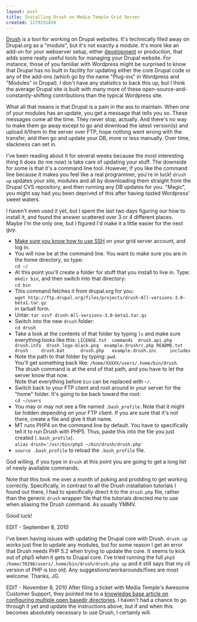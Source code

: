 ```yaml
--- 
layout: post
title: Installing Drush on Media Temple Grid Server
created: 1279291850
---
```

[Drush](http://drupal.org/project/drush "Drush | drupal.org") is a tool for working on Drupal websites.  It's technically filed away on Drupal.org as a "module", but it's not exactly a module.  It's more like an add-on for your webserver setup, either [development](http://ignoredbydinosaurs.com/2010/01/newby-web-programmer-episode-1) or production, that adds some really useful tools for managing your Drupal website.  For instance, those of you familiar with Wordpress might be surprised to know that Drupal has no built in facility for updating either the core Drupal code or any of the add-ons (which go by the name "Plug-ins" in Wordpress and "Modules" in Drupal).  I don't have any statistics to back this up, but I think the average Drupal site is built with many more of these open-source-and-constantly-shifting contributions than the typical Wordpress site.  

What all that means is that Drupal is a pain in the ass to maintain.  When one of your modules has an update, you get a message that tells you so.  These messages come all the time.  They never stop, actually.  And there's no way to make them go away except to go and download the latest version(s) and upload it/them to the server over FTP, hope nothing went wrong with the transfer, and then go and update your DB, more or less manually.  Over time, slackness can set in.

I've been reading about it for several weeks because the most interesting thing it does (to me now) is take care of updating your stuff.  The downside for some is that it's a command line tool.  However, if you like the command line because it makes you feel like a real programmer, you're in luck!  `drush up`  updates your site, modules and all by downloading them straight from the Drupal CVS repository, and then running any DB updates for you.  "Magic", you might say had you been deprived of this after having tasted Wordpress' sweet waters.

I haven't even used it yet, but I spent the last two days figuring our how to install it, and found the answer scattered over 3 or 4 different places.  Maybe I'm the only one, but I figured I'd make it a little easier for the next guy.

* [Make sure you know how to use SSH](http://kb.mediatemple.net/questions/16/Connecting+via+SSH+to+your+(gs)+Grid-Service "Connecting via SSH to your (gs) Grid-Service") on your grid server account, and log in.
* You will now be at the command line.  You want to make sure you are in the home directory, so type:<br />
`cd ~/`
* At this point you'll create a folder for stuff that you install to live in.  Type:<br />
`mkdir bin`, and then switch into that directory:<br />
`cd bin`
* This command fetches it from drupal.org for you:<br />
`wget http://ftp.drupal.org/files/projects/drush-All-versions-3.0-beta1.tar.gz`<br />
in tarball form.
* Untar:
`tar xzvf drush-All-versions-3.0-beta1.tar.gz`
* Switch into the new `drush` folder:<br />
`cd drush`
* Take a look at the contents of that folder by typing `ls` and make sure everything looks like this:
`LICENSE.txt  commands  drush.api.php  drush.info  drush_logo-black.png  example.drushrc.php
README.txt   drush     drush.bat      drush.php   example.drush.inc     includes
`
* Note the path to that folder by typing:
`pwd`.  <br />
You'll get something back like: `/home/XXXXX/users/.home/bin/drush`.<br />
The drush command is at the end of that path, and you have to let the server know that now.<br />
Note that everything before `bin` can be replaced with `~/`.
* Switch back to your FTP client and root around in your server for the "home" folder.  It's going to be back toward the root:<br />`cd ~/users`
* You may or may not see a file named `.bash_profile`.  Note that it might be hidden depending on your FTP client.  If you are sure that it's not there, create a file and give it that name.
* MT runs PHP4 on the command line by default.  You have to specifically tell it to run Drush with PHP5.  Thus, paste this into the file you just created (`.bash_profile`).<br />
`alias drush='/usr/bin/php5 ~/bin/drush/drush.php'`
* `source .bash_profile` to reload the `.bash_profile` file.

God willing, if you type in `drush` at this point you are going to get a long list of newly available commands.

Note that this took me over a month of poking and prodding to get working correctly.  Specifically, in contrast to all the Drush installation tutorials I found out there, I had to specifically direct it to the `drush.php` file, rather than the generic `drush` wrapper file that the tutorials directed me to use when aliasing the Drush command.  As usually YMMV.

Good luck!

EDIT - September 8, 2010

I've been having issues with updating the Drupal core with Drush.  `drush up` works just fine to update any modules, but for some reason I get an error that Drush needs PHP 5.2 when trying to update the core.  It seems to kick out of php5 when it gets to Drupal core.  I've tried running the full `php5 /home/70298/users/.home/bin/drush/drush.php up` and it still says that my cli version of PHP is too old.  Any suggestions/workarounds/fixes are most welcome.  Thanks, JG.

EDIT - November 8, 2010
After filing a ticket with Media Temple's Awesome Customer Support, they pointed me to a <a href="http://wiki.mediatemple.net/w/GS:Allow_multiple_open_basedir_directories">knowledge base article on configuring multiple open basedir directories</a>.  I haven't had a chance to go through it yet and update the instructions above, but if and when this becomes absolutely necessary to use Drush, I certainly will.

